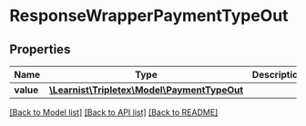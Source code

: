 # ResponseWrapperPaymentTypeOut

## Properties
Name | Type | Description | Notes
------------ | ------------- | ------------- | -------------
**value** | [**\Learnist\Tripletex\Model\PaymentTypeOut**](PaymentTypeOut.md) |  | [optional] 

[[Back to Model list]](../../README.md#documentation-for-models) [[Back to API list]](../../README.md#documentation-for-api-endpoints) [[Back to README]](../../README.md)

